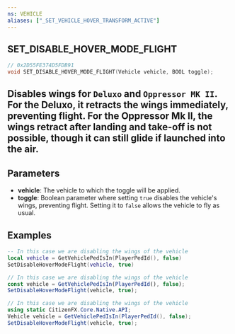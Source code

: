 ```yaml
---
ns: VEHICLE
aliases: ["_SET_VEHICLE_HOVER_TRANSFORM_ACTIVE"]
---
```

## SET_DISABLE_HOVER_MODE_FLIGHT

```c
// 0x2D55FE374D5FDB91
void SET_DISABLE_HOVER_MODE_FLIGHT(Vehicle vehicle, BOOL toggle);
```

## Disables wings for `Deluxo` and `Oppressor MK II`. For the Deluxo, it retracts the wings immediately, preventing flight. For the Oppressor Mk II, the wings retract after landing and take-off is not possible, though it can still glide if launched into the air.


## Parameters
* **vehicle**: The vehicle to which the toggle will be applied.
* **toggle**: Boolean parameter where setting `true` disables the vehicle's wings, preventing flight. Setting it to `false` allows the vehicle to fly as usual.

## Examples
```lua
-- In this case we are disabling the wings of the vehicle
local vehicle = GetVehiclePedIsIn(PlayerPedId(), false)
SetDisableHoverModeFlight(vehicle, true)
```

```js
// In this case we are disabling the wings of the vehicle
const vehicle = GetVehiclePedIsIn(PlayerPedId(), false);
SetDisableHoverModeFlight(vehicle, true);
```

```cs
// In this case we are disabling the wings of the vehicle
using static CitizenFX.Core.Native.API;
Vehicle vehicle = GetVehiclePedIsIn(PlayerPedId(), false);
SetDisableHoverModeFlight(vehicle, true);
```